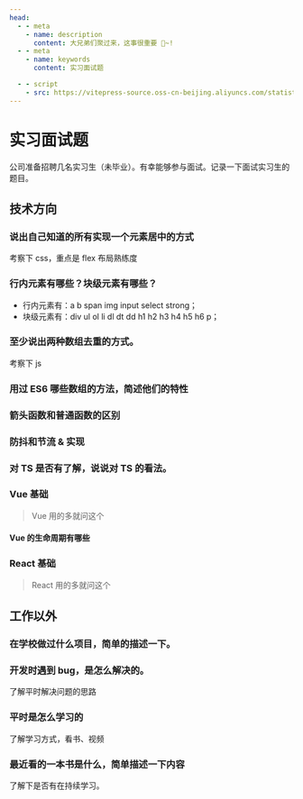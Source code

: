 ```yaml
---
head:
  - - meta
    - name: description
      content: 大兄弟们聚过来，这事很重要 🎉~!
  - - meta
    - name: keywords
      content: 实习面试题

  - - script
    - src: https://vitepress-source.oss-cn-beijing.aliyuncs.com/statistics.js
---
```


# 实习面试题

公司准备招聘几名实习生（未毕业）。有幸能够参与面试。记录一下面试实习生的题目。

## 技术方向

### 说出自己知道的所有实现一个元素居中的方式

考察下 css，重点是 flex 布局熟练度

### 行内元素有哪些？块级元素有哪些？

- 行内元素有：a b span img input select strong；
- 块级元素有：div ul ol li dl dt dd h1 h2 h3 h4 h5 h6 p；

### 至少说出两种数组去重的方式。

考察下 js

### 用过 ES6 哪些数组的方法，简述他们的特性

### 箭头函数和普通函数的区别

### 防抖和节流 & 实现

### 对 TS 是否有了解，说说对 TS 的看法。

### Vue 基础

> Vue 用的多就问这个

#### Vue 的生命周期有哪些

### React 基础

> React 用的多就问这个

## 工作以外

### 在学校做过什么项目，简单的描述一下。

### 开发时遇到 bug，是怎么解决的。

了解平时解决问题的思路

### 平时是怎么学习的

了解学习方式，看书、视频

### 最近看的一本书是什么，简单描述一下内容

了解下是否有在持续学习。
